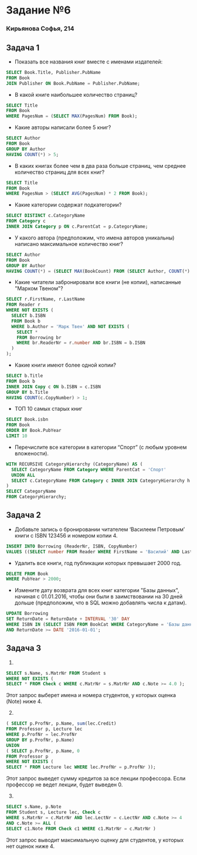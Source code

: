 # Задание №6 
### Кирьянова Софья, 214 
 
## Задача 1 

* Показать все названия книг вместе с именами издателей:
```sql
SELECT Book.Title, Publisher.PubName  
FROM Book  
JOIN Publisher ON Book.PubName = Publisher.PubName;  
```
* В какой книге наибольшее количество страниц?
```sql
SELECT Title  
FROM Book  
WHERE PagesNum = (SELECT MAX(PagesNum) FROM Book);  
```
* Какие авторы написали более 5 книг?
```sql
SELECT Author  
FROM Book  
GROUP BY Author  
HAVING COUNT(*) > 5;
```
* В каких книгах более чем в два раза больше страниц, чем среднее количество страниц для всех книг?
``` sql
SELECT Title  
FROM Book  
WHERE PagesNum > (SELECT AVG(PagesNum) * 2 FROM Book);
```  
* Какие категории содержат подкатегории?
```sql
SELECT DISTINCT c.CategoryName  
FROM Category c  
INNER JOIN Category p ON c.ParentCat = p.CategoryName;
```
* У какого автора (предположим, что имена авторов уникальны) написано максимальное количество книг?
```sql
SELECT Author  
FROM Book  
GROUP BY Author  
HAVING COUNT(*) = (SELECT MAX(BookCount) FROM (SELECT Author, COUNT(*) AS BookCount FROM Book GROUP BY Author) AS Counts);
```
* Какие читатели забронировали все книги (не копии), написанные "Марком Твеном"?
```sql
SELECT r.FirstName, r.LastName  
FROM Reader r  
WHERE NOT EXISTS (  
  SELECT b.ISBN  
  FROM Book b  
  WHERE b.Author = 'Марк Твен' AND NOT EXISTS (  
    SELECT *  
    FROM Borrowing br  
    WHERE br.ReaderNr = r.number AND br.ISBN = b.ISBN  
  )  
);
```
* Какие книги имеют более одной копии?
```sql
SELECT b.Title  
FROM Book b  
INNER JOIN Copy c ON b.ISBN = c.ISBN  
GROUP BY b.Title  
HAVING COUNT(c.CopyNumber) > 1;
```
* ТОП 10 самых старых книг
```sql
SELECT Book.isbn  
FROM Book  
ORDER BY Book.PubYear  
LIMIT 10
``` 
* Перечислите все категории в категории “Спорт” (с любым уровнем вложености).
```sql
WITH RECURSIVE CategoryHierarchy (CategoryName) AS (  
  SELECT CategoryName FROM Category WHERE ParentCat = 'Спорт'  
  UNION ALL  
  SELECT c.CategoryName FROM Category c INNER JOIN CategoryHierarchy h ON c.ParentCat = h.CategoryName  
)  
SELECT CategoryName  
FROM CategoryHierarchy;
```
  
## Задача 2  
  
* Добавьте запись о бронировании читателем ‘Василеем Петровым’ книги с ISBN 123456 и номером копии 4.
```sql
INSERT INTO Borrowing (ReaderNr, ISBN, CopyNumber)  
VALUES ((SELECT number FROM Reader WHERE FirstName = 'Василий' AND LastName = 'Петров'), '123456', 4);
```
* Удалить все книги, год публикации которых превышает 2000 год.
```sql
DELETE FROM Book  
WHERE PubYear > 2000;
```
* Измените дату возврата для всех книг категории "Базы данных", начиная с 01.01.2016, чтобы они были в заимствовании на 30 дней дольше (предположим, что в SQL можно добавлять числа к датам).  
```sql
UPDATE Borrowing  
SET ReturnDate = ReturnDate + INTERVAL '30' DAY  
WHERE ISBN IN (SELECT ISBN FROM BookCat WHERE CategoryName = 'Базы данных')  
AND ReturnDate >= DATE '2016-01-01';
```  

## Задача 3  
  
1.
```sql
SELECT s.Name, s.MatrNr FROM Student s  
WHERE NOT EXISTS (  
SELECT * FROM Check c WHERE c.MatrNr = s.MatrNr AND c.Note >= 4.0 );
```
Этот запрос выберет имена и номера студентов, у которых оценка (Note) ниже 4.  
  
2.   
```sql
( SELECT p.ProfNr, p.Name, sum(lec.Credit)  
FROM Professor p, Lecture lec  
WHERE p.ProfNr = lec.ProfNr  
GROUP BY p.ProfNr, p.Name)  
UNION  
( SELECT p.ProfNr, p.Name, 0  
FROM Professor p  
WHERE NOT EXISTS (  
SELECT * FROM Lecture lec WHERE lec.ProfNr = p.ProfNr ));
```
Этот запрос выведет сумму кредитов за все лекции профессора. Если профессор не ведет лекции, будет выведен 0.   
  
3.   
```sql
SELECT s.Name, p.Note   
FROM Student s, Lecture lec, Check c  
WHERE s.MatrNr = c.MatrNr AND lec.LectNr = c.LectNr AND c.Note >= 4  
AND c.Note >= ALL (  
SELECT c1.Note FROM Check c1 WHERE c1.MatrNr = c.MatrNr )
```
Этот запрос выводит максимальную оценку для студентов, у которых нет оценок ниже 4.   
